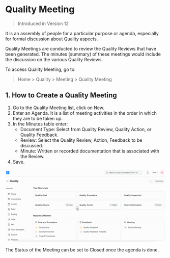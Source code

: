 
# Quality Meeting




> 
> Introduced in Version 12
> 
> 
> 


It is an assembly of people for a particular purpose or agenda, especially for formal discussion about Quality aspects.


Quality Meetings are conducted to review the Quality Reviews that have been generated. The minutes (summary) of these meetings would include the discussion on the various Quality Reviews.


To access Quality Meeting, go to:



> 
> Home > Quality > Meeting > Quality Meeting
> 
> 
> 


## 1. How to Create a Quality Meeting


1. Go to the Quality Meeting list, click on New.
2. Enter an Agenda. It is a list of meeting activities in the order in which they are to be taken up.
3. In the Minutes table enter:
	* Document Type: Select from Quality Review, Quality Action, or Quality Feedback.
	* Review: Select the Quality Review, Action, Feedback to be discussed.
	* Minute: Written or recorded documentation that is associated with the Review.
4. Save.


![Quality Meeting](/files/quality-meeting.gif)


The Status of the Meeting can be set to Closed once the agenda is done.




